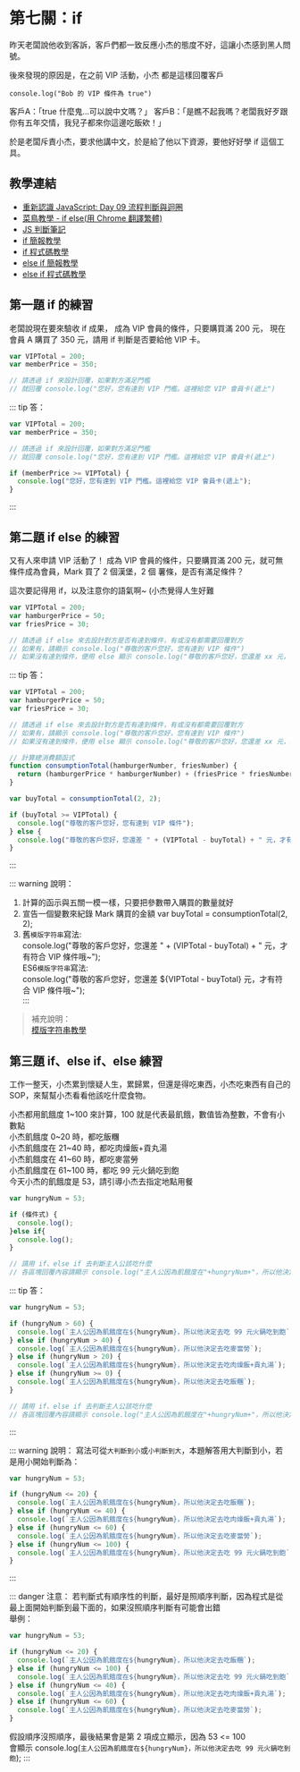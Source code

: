 # 第七關：if

昨天老闆說他收到客訴，客戶們都一致反應小杰的態度不好，這讓小杰感到黑人問號。

後來發現的原因是，在之前 VIP 活動，小杰 都是這樣回覆客戶

`console.log("Bob 的 VIP 條件為 true")`

客戶A：「true 什麼鬼…可以說中文嗎？」
客戶B：「是瞧不起我嗎？老闆我好歹跟你有五年交情，我兒子都來你這邊吃飯欸！」

於是老闆斥責小杰，要求他講中文，於是給了他以下資源，要他好好學 if 這個工具。

## 教學連結

* [重新認識 JavaScript: Day 09 流程判斷與迴圈](https://ithelp.ithome.com.tw/articles/10191453)
* [菜鳥教學 - if else(用 Chrome 翻譯繁體)](https://www.runoob.com/js/js-if-else.html)
* [JS 判斷筆記](https://medium.com/%E9%A6%AC%E6%A0%BC%E8%95%BE%E7%89%B9%E7%9A%84%E5%86%92%E9%9A%AA%E8%80%85%E6%97%A5%E8%AA%8C/js-%E5%88%A4%E6%96%B7%E7%AD%86%E8%A8%98-%E9%81%8B%E7%AE%97%E5%AD%90-if-switch-a9f5e535835b)
* [if 簡報教學](https://courses.hexschool.com/courses/670042/lectures/11952274)
* [if 程式碼教學](https://courses.hexschool.com/courses/670042/lectures/11952275)
* [else if 簡報教學](https://courses.hexschool.com/courses/670042/lectures/11952278)
* [else if 程式碼教學](https://courses.hexschool.com/courses/670042/lectures/11952282)

## 第一題 if 的練習

老闆說現在要來驗收 if 成果，
成為 VIP 會員的條件，只要購買滿 200 元，
現在 會員 A 購買了 350 元，請用 if 判斷是否要給他 VIP 卡。

``` js
var VIPTotal = 200;
var memberPrice = 350;

// 請透過 if 來設計回覆，如果對方滿足門檻
// 就回覆 console.log("您好，您有達到 VIP 門檻。這裡給您 VIP 會員卡(遞上")
```

::: tip 答：
``` js
var VIPTotal = 200;
var memberPrice = 350;

// 請透過 if 來設計回覆，如果對方滿足門檻
// 就回覆 console.log("您好，您有達到 VIP 門檻。這裡給您 VIP 會員卡(遞上")

if (memberPrice >= VIPTotal) {
  console.log("您好，您有達到 VIP 門檻。這裡給您 VIP 會員卡(遞上");
}
```
:::

## 第二題 if else 的練習

又有人來申請 VIP 活動了！
成為 VIP 會員的條件，只要購買滿 200 元，就可無條件成為會員，Mark 買了 2 個漢堡，2 個 薯條，是否有滿足條件？

這次要記得用 if，以及注意你的語氣啊~ (小杰覺得人生好難

``` js
var VIPTotal = 200;
var hamburgerPrice = 50;
var friesPrice = 30;

// 請透過 if else 來去設計對方是否有達到條件，有或沒有都需要回覆對方
// 如果有，請顯示 console.log("尊敬的客戶您好，您有達到 VIP 條件")
// 如果沒有達到條件，便用 else 顯示 console.log("尊敬的客戶您好，您還差 xx 元，才有符合 VIP 條件哦~")
```

::: tip 答：
``` js
var VIPTotal = 200;
var hamburgerPrice = 50;
var friesPrice = 30;

// 請透過 if else 來去設計對方是否有達到條件，有或沒有都需要回覆對方
// 如果有，請顯示 console.log("尊敬的客戶您好，您有達到 VIP 條件")
// 如果沒有達到條件，便用 else 顯示 console.log("尊敬的客戶您好，您還差 xx 元，才有符合 VIP 條件哦~")

// 計算總消費額函式
function consumptionTotal(hamburgerNumber, friesNumber) {
  return (hamburgerPrice * hamburgerNumber) + (friesPrice * friesNumber);
}

var buyTotal = consumptionTotal(2, 2);

if (buyTotal >= VIPTotal) {
  console.log("尊敬的客戶您好，您有達到 VIP 條件");
} else {
  console.log("尊敬的客戶您好，您還差 " + (VIPTotal - buyTotal) + " 元，才有符合 VIP 條件哦~");
}
```
:::

::: warning 說明：
1. 計算的函示與五關一模一樣，只要把參數帶入購買的數量就好<br />
2. 宣告一個變數來紀錄 Mark 購買的金額 var buyTotal = consumptionTotal(2, 2);<br />
3. 舊`模版字符串`寫法:<br />
   console.log("尊敬的客戶您好，您還差 " + (VIPTotal - buyTotal) + " 元，才有符合 VIP 條件哦~");<br />
   ES6`模版字符串`寫法:<br />
   console.log("尊敬的客戶您好，您還差 ${VIPTotal - buyTotal} 元，才有符合 VIP 條件哦~");<br />
:::

> 補充說明：<br />
> [模版字符串教學](https://pjchender.blogspot.com/2017/01/javascript-es6-template-literalstagged.html)

## 第三題 if、else if、else 練習

工作一整天，小杰累到懷疑人生，累歸累，但還是得吃東西，小杰吃東西有自己的 SOP，來幫幫小杰看看他該吃什麼食物。

小杰都用飢餓度 1~100 來計算，100 就是代表最飢餓，數值皆為整數，不會有小數點<br />
小杰飢餓度 0~20 時，都吃飯糰<br />
小杰飢餓度在 21~40 時，都吃肉燥飯+貢丸湯<br />
小杰飢餓度在 41~60 時，都吃麥當勞<br />
小杰飢餓度在 61~100 時，都吃 99 元火鍋吃到飽<br />
今天小杰的飢餓度是 53，請引導小杰去指定地點用餐

``` js
var hungryNum = 53;

if (條件式) {
  console.log();
}else if{
  console.log();
}

// 請用 if、else if 去判斷主人公該吃什麼
// 各區塊回覆內容請顯示 console.log("主人公因為飢餓度在"+hungryNum+"，所以他決定去吃麥當勞")
```

::: tip 答：
``` js
var hungryNum = 53;

if (hungryNum > 60) {
  console.log(`主人公因為飢餓度在${hungryNum}，所以他決定去吃 99 元火鍋吃到飽`);
} else if (hungryNum > 40) {
  console.log(`主人公因為飢餓度在${hungryNum}，所以他決定去吃麥當勞`);
} else if (hungryNum > 20) {
  console.log(`主人公因為飢餓度在${hungryNum}，所以他決定去吃肉燥飯+貢丸湯`);
} else if (hungryNum >= 0) {
  console.log(`主人公因為飢餓度在${hungryNum}，所以他決定去吃飯糰`);
}

// 請用 if、else if 去判斷主人公該吃什麼
// 各區塊回覆內容請顯示 console.log("主人公因為飢餓度在"+hungryNum+"，所以他決定去吃麥當勞")
```
:::

::: warning 說明：
寫法可從`大判斷到小`或`小判斷到大`，本題解答用大判斷到小，若是用小開始判斷為：
``` js
var hungryNum = 53;

if (hungryNum <= 20) {
  console.log(`主人公因為飢餓度在${hungryNum}，所以他決定去吃飯糰`);
} else if (hungryNum <= 40) {
  console.log(`主人公因為飢餓度在${hungryNum}，所以他決定去吃肉燥飯+貢丸湯`);
} else if (hungryNum <= 60) {
  console.log(`主人公因為飢餓度在${hungryNum}，所以他決定去吃麥當勞`);
} else if (hungryNum <= 100) {
  console.log(`主人公因為飢餓度在${hungryNum}，所以他決定去吃 99 元火鍋吃到飽`);
}
```
:::

::: danger 注意：
若判斷式有順序性的判斷，最好是照順序判斷，因為程式是從最上面開始判斷到最下面的，如果沒照順序判斷有可能會出錯<br />
舉例：<br />
``` js
var hungryNum = 53;

if (hungryNum <= 20) {
  console.log(`主人公因為飢餓度在${hungryNum}，所以他決定去吃飯糰`);
} else if (hungryNum <= 100) {
  console.log(`主人公因為飢餓度在${hungryNum}，所以他決定去吃 99 元火鍋吃到飽`);
} else if (hungryNum <= 40) {
  console.log(`主人公因為飢餓度在${hungryNum}，所以他決定去吃肉燥飯+貢丸湯`);
} else if (hungryNum <= 60) {
  console.log(`主人公因為飢餓度在${hungryNum}，所以他決定去吃麥當勞`);
}

```
假設順序沒照順序，最後結果會是第 2 項成立顯示，因為 53 <= 100<br />
會顯示 console.log(`主人公因為飢餓度在${hungryNum}，所以他決定去吃 99 元火鍋吃到飽`);
:::